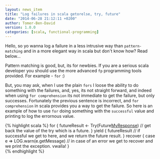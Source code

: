 ```yaml
---
layout: news_item
title: "Log failures in scala getorelse, try, future"
date: "2014-06-28 21:12:11 +0200"
author: Tomer-Ben-David 
version: 1.0.0
categories: [scala, functional-programming]
---
```


Hello, so yo wanna log a failure in a less intrusive way than `pattern-matching` and in a more elegant way in scala but don't know how?  Read below...

Pattern matching is good, but, its for newbies.  If you are a serious scala developer you should use the more advanced `fp` programming tools provided.  For example - `for` :)  

But, you may ask, when I use the plain `fors` I loose the ability to do something with the failures, and, yes, its not straight forward, and indeed when using `for comprehension` its not immediate to get the failure, but only successes.  Fortunately the previous sentence is incorrect, and `for comprehension` in scala provides you a way to get the failure.  So here is an example of how to use `for` doing something with the `successful` value and printing to log the errornous value.

{% highlight scala %}
    for {
      futureResult <- Try(Future[MyResponse](doSomeOp())) // get back the value of the try which is a future.
    } yield {
      futureResult // if successful we get to here, and we return the future result.
    } recover {
      case e => LOG.warn(e.getMessage) // in case of an error we get to recover and we print the exception. vwalla!
    }	
{% endhighlight %}